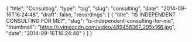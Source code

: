 {
  "title": "Consulting",
  "type": "tag",
  "slug": "consulting",
  "date": "2014-09-16T16:24:48",
  "draft": false,
  "recordings": [
    {
      "title": "IS INDEPENDENT CONSULTING FOR ME?",
      "slug": "is-independent-consulting-for-me",
      "thumbnail": "https://i.vimeocdn.com/video/489458367_295x166.jpg",
      "date": "2014-09-16T16:24:48"
    }
  ]
}